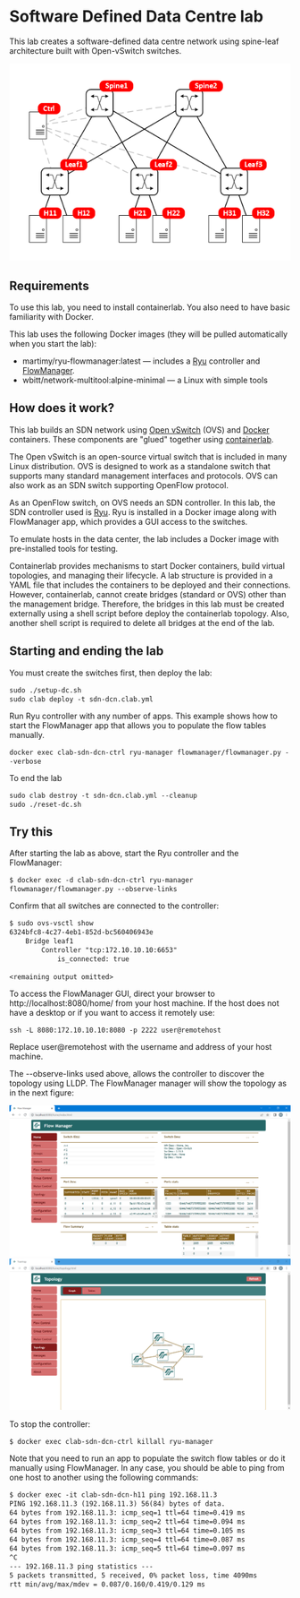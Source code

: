 # Software Defined Data Centre lab

This lab creates a software-defined data centre network using spine-leaf architecture built with Open-vSwitch switches.

![](img/sddcn.png)

## Requirements

To use this lab, you need to install containerlab. You also need to have basic familiarity with Docker.

This lab uses the following Docker images (they will be pulled automatically when you start the lab):

- martimy/ryu-flowmanager:latest — includes a [Ryu](https://github.com/faucetsdn/ryu) controller and [FlowManager](https://github.com/martimy/flowmanager).
- wbitt/network-multitool:alpine-minimal — a Linux with simple tools


## How does it work?

This lab builds an SDN network using [Open vSwitch](https://www.openvswitch.org/) (OVS) and [Docker](https://www.docker.com/) containers. These components are "glued" together using [containerlab](https://containerlab.dev/).

The Open vSwitch is an open-source virtual switch that is included in many Linux distribution. OVS is designed to work as a standalone switch that supports many standard management interfaces and protocols. OVS can also work as an SDN switch supporting OpenFlow protocol.

As an OpenFlow switch, on OVS needs an SDN controller. In this lab, the SDN controller used is [Ryu](https://ryu-sdn.org/). Ryu is installed in a Docker image along with FlowManager app, which provides a GUI access to the switches.

To emulate hosts in the data center, the lab includes a Docker image with pre-installed tools for testing.

Containerlab provides mechanisms to start Docker containers, build virtual topologies, and managing their lifecycle. A lab structure is provided in a YAML file that includes the containers to be deployed and their connections. However, containerlab, cannot create bridges (standard or OVS) other than the management bridge. Therefore, the bridges in this lab must be created externally using a shell script before deploy the containerlab topology. Also, another shell script is required to delete all bridges at the end of the lab.


## Starting and ending the lab

You must create the switches first, then deploy the lab:

```
sudo ./setup-dc.sh
sudo clab deploy -t sdn-dcn.clab.yml
```

Run Ryu controller with any number of apps. This example shows how to start the FlowManager app that allows you to populate the flow tables manually.

```
docker exec clab-sdn-dcn-ctrl ryu-manager flowmanager/flowmanager.py --verbose
```

To end the lab

```
sudo clab destroy -t sdn-dcn.clab.yml --cleanup
sudo ./reset-dc.sh
```

## Try this

After starting the lab as above, start the Ryu controller and the FlowManager:

```
$ docker exec -d clab-sdn-dcn-ctrl ryu-manager flowmanager/flowmanager.py --observe-links
```

Confirm that all switches are connected to the controller:

```
$ sudo ovs-vsctl show
6324bfc8-4c27-4eb1-852d-bc560406943e
    Bridge leaf1
        Controller "tcp:172.10.10.10:6653"
            is_connected: true

<remaining output omitted>
```

To access the FlowManager GUI, direct your browser to http://localhost:8080/home/ from your host machine. If the host does not have a desktop or if you want to access it remotely use:

```
ssh -L 8080:172.10.10.10:8080 -p 2222 user@remotehost
```

Replace user@remotehost with the username and address of your host machine.

The --observe-links used above, allows the controller to discover the topology using LLDP. The FlowManager manager will show the topology as in the next figure:

![](img/fm_view.png) ![](img/fm_topo.png)

To stop the controller:

```
$ docker exec clab-sdn-dcn-ctrl killall ryu-manager
```


Note that you need to run an app to populate the switch flow tables or do it manually using FlowManager. In any case, you should be able to ping from one host to another using the following commands:

```
$ docker exec -it clab-sdn-dcn-h11 ping 192.168.11.3
PING 192.168.11.3 (192.168.11.3) 56(84) bytes of data.
64 bytes from 192.168.11.3: icmp_seq=1 ttl=64 time=0.419 ms
64 bytes from 192.168.11.3: icmp_seq=2 ttl=64 time=0.094 ms
64 bytes from 192.168.11.3: icmp_seq=3 ttl=64 time=0.105 ms
64 bytes from 192.168.11.3: icmp_seq=4 ttl=64 time=0.087 ms
64 bytes from 192.168.11.3: icmp_seq=5 ttl=64 time=0.097 ms
^C
--- 192.168.11.3 ping statistics ---
5 packets transmitted, 5 received, 0% packet loss, time 4090ms
rtt min/avg/max/mdev = 0.087/0.160/0.419/0.129 ms
```
